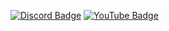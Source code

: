 [![Discord Badge](https://img.shields.io/badge/Discord%20-7289DA.svg?&amp;style=for-the-badge&amp;logo=discord&amp;logoColor=white)](link) 
[![YouTube Badge](https://img.shields.io/badge/YouTube%20-1d202b.svg?&amp;style=for-the-badge&amp;logo=npm&amp;logoColor=white)](link) 

